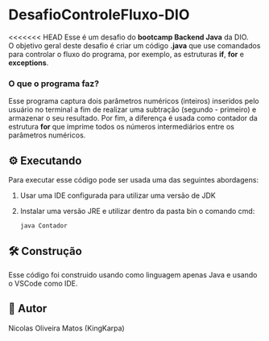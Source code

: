# DesafioControleFluxo-DIO
<<<<<<< HEAD
Esse é um desafio do **bootcamp Backend Java** da DIO. <br>
O objetivo geral deste desafio é criar um código **.java** que use comandados para controlar o fluxo do programa, por exemplo, as estruturas **if**, **for** e **exceptions**. <br>

### O que o programa faz?
Esse programa captura dois parâmetros numéricos (inteiros) inseridos pelo usuário no terminal a fim de realizar uma subtração (segundo - primeiro) e armazenar o seu resultado. Por fim, a diferença é usada como contador da estrutura **for** que imprime todos os números intermediários entre os parâmetros numéricos.

## :gear: Executando
Para executar esse código pode ser usada uma das seguintes abordagens: <br>
1. Usar uma IDE configurada para utilizar uma versão de JDK

2. Instalar uma versão JRE e utilizar dentro da pasta bin o comando cmd: 
    ```
    java Contador
    ```

## :hammer_and_wrench: Construção
Esse código foi construido usando como linguagem apenas Java e usando o VSCode como IDE.

## :dragon_face: Autor
Nicolas Oliveira Matos (KingKarpa)

